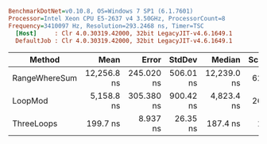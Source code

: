 ``` ini

BenchmarkDotNet=v0.10.8, OS=Windows 7 SP1 (6.1.7601)
Processor=Intel Xeon CPU E5-2637 v4 3.50GHz, ProcessorCount=8
Frequency=3410097 Hz, Resolution=293.2468 ns, Timer=TSC
  [Host]     : Clr 4.0.30319.42000, 32bit LegacyJIT-v4.6.1649.1
  DefaultJob : Clr 4.0.30319.42000, 32bit LegacyJIT-v4.6.1649.1


```
 |        Method |        Mean |      Error |    StdDev |      Median | Scaled | ScaledSD | Allocated |
 |-------------- |------------:|-----------:|----------:|------------:|-------:|---------:|----------:|
 | RangeWhereSum | 12,256.8 ns | 245.020 ns | 506.01 ns | 12,239.0 ns |  62.42 |     8.44 |      72 B |
 |       LoopMod |  5,158.8 ns | 305.380 ns | 900.42 ns |  4,823.4 ns |  26.27 |     5.71 |       0 B |
 |    ThreeLoops |    199.7 ns |   8.937 ns |  26.35 ns |    187.4 ns |   1.00 |     0.00 |       0 B |
